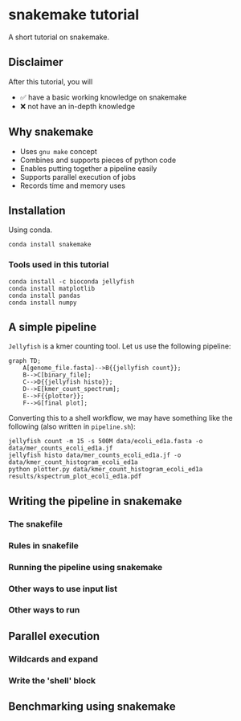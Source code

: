 # snakemake tutorial
A short tutorial on snakemake.

## Disclaimer
After this tutorial, you will

- :white_check_mark: have a basic working knowledge on snakemake
- :x: not have an in-depth knowledge


## Why snakemake

- Uses `gnu make` concept
- Combines and supports pieces of python code
- Enables putting together a pipeline easily
- Supports parallel execution of jobs
- Records time and memory uses

## Installation

Using conda.
```
conda install snakemake
```

### Tools used in this tutorial

```
conda install -c bioconda jellyfish
conda install matplotlib
conda install pandas
conda install numpy
```

## A simple pipeline
`Jellyfish` is a kmer counting tool. Let us use the following pipeline:

```mermaid
graph TD;
    A[genome_file.fasta]-->B{{jellyfish count}};
    B-->C[binary_file];
    C-->D{{jellyfish histo}};
    D-->E[kmer_count_spectrum];
    E-->F{{plotter}};
    F-->G[final plot];
```

Converting this to a shell workflow, we may have something like the following (also written in `pipeline.sh`):

```
jellyfish count -m 15 -s 500M data/ecoli_ed1a.fasta -o data/mer_counts_ecoli_ed1a.jf
jellyfish histo data/mer_counts_ecoli_ed1a.jf -o data/kmer_count_histogram_ecoli_ed1a
python plotter.py data/kmer_count_histogram_ecoli_ed1a results/kspectrum_plot_ecoli_ed1a.pdf
```

## Writing the pipeline in snakemake

### The snakefile
### Rules in snakefile
### Running the pipeline using snakemake
### Other ways to use input list
### Other ways to run

## Parallel execution
### Wildcards and expand
### Write the 'shell' block

## Benchmarking using snakemake
